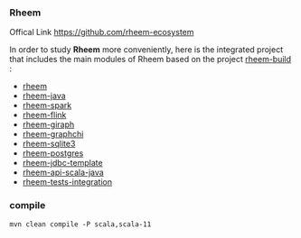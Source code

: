 ### Rheem

Offical Link https://github.com/rheem-ecosystem

In order to study **Rheem** more conveniently, here is the integrated project that includes the main modules of Rheem based on the project [rheem-build](https://github.com/rheem-ecosystem/rheem-build) : 

* [rheem](https://github.com/rheem-ecosystem/rheem)
* [rheem-java](https://github.com/rheem-ecosystem/rheem-java)
* [rheem-spark](https://github.com/rheem-ecosystem/rheem-spark)
* [rheem-flink](https://github.com/rheem-ecosystem/rheem-flink)
* [rheem-giraph](https://github.com/rheem-ecosystem/rheem-giraph)
* [rheem-graphchi](https://github.com/rheem-ecosystem/rheem-graphchi)
* [rheem-sqlite3](https://github.com/rheem-ecosystem/rheem-sqlite3)
* [rheem-postgres](https://github.com/rheem-ecosystem/rheem-postgres)
* [rheem-jdbc-template](https://github.com/rheem-ecosystem/rheem-jdbc-template)
* [rheem-api-scala-java](https://github.com/rheem-ecosystem/rheem-api-scala-java)
* [rheem-tests-integration](https://github.com/rheem-ecosystem/rheem-tests-integration)



### compile

`mvn clean compile -P scala,scala-11`